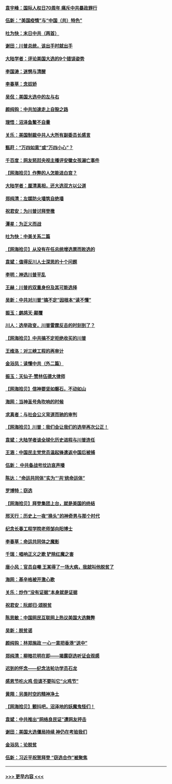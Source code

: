 #### [袁宇峰：国际人权日70周年 痛斥中共暴政罪行](../pages/nsc993/n12611965.md?t=12120451) 
#### [伍新：“美国疫情”与“中国（共）特色”](../pages/nsc993/n12611463.md?t=12120451) 
#### [吐为快：末日中共（两首）](../pages/nsc993/n12611461.md?t=12120451) 
#### [谢田：川普总统，该出手时就出手](../pages/nsc993/n12610905.md?t=12120451) 
#### [大陆学者：评论美国大选的9个错误姿势](../pages/nsc993/n12609586.md?t=12120451) 
#### [李国涛：迷惘与清醒](../pages/nsc993/n12607532.md?t=12120451) 
#### [李春草：念奴娇](../pages/nsc993/n12607083.md?t=12120451) 
#### [吴侃：美国大选中的左与右](../pages/nsc993/n12607054.md?t=12120451) 
#### [颜纯钩：中共加速走上自毁之路](../pages/nsc993/n12606473.md?t=12120451) 
#### [理悟：沼泽鱼鳖不自量](../pages/nsc993/n12606454.md?t=12120451) 
#### [关乐：美国制裁中共人大所有副委员长感言](../pages/nsc993/n12606442.md?t=12120451) 
#### [甄莳：“万四如意”或“万四小心”？](../pages/nsc993/n12606091.md?t=12120451) 
#### [千百度：网友怒怼央视主播评安徽女孩溺亡事件](../pages/nsc993/n12605370.md?t=12120451) 
#### [【网海拾贝】作弊的人怎能进白宫？](../pages/nsc993/n12603546.md?t=12120451) 
#### [大陆学者：厘清真相，还大选双方以公道](../pages/nsc993/n12603475.md?t=12120451) 
#### [郑纯清：左媒防火墙筑自绝墙](../pages/nsc993/n12602226.md?t=12120451) 
#### [祝君安：为川普讨拜登檄](../pages/nsc993/n12602199.md?t=12120451) 
#### [潭星：为正义而战](../pages/nsc993/n12600926.md?t=12120451) 
#### [吐为快：中美关系二篇](../pages/nsc993/n12600908.md?t=12120451) 
#### [【网海拾贝】从没有在任总统增选票而败选的](../pages/nsc993/n12600435.md?t=12120451) 
#### [袁斌：值得反川人士深思的十个问题](../pages/nsc993/n12600332.md?t=12120451) 
#### [李明：神选川普平乱](../pages/nsc993/n12599751.md?t=12120451) 
#### [王赫：川普的双重身份及其可能选择](../pages/nsc993/n12599723.md?t=12120451) 
#### [吴新：中共对川普“搞不定”因根本“读不懂”](../pages/nsc993/n12599502.md?t=12120451) 
#### [振玉：鹧鸪天‧颠覆](../pages/nsc993/n12599494.md?t=12120451) 
#### [川人：选举政变，川普雷霆反击的时刻到了？](../pages/nsc993/n12599291.md?t=12120451) 
#### [【网海拾贝】中共搞不定拒绝收买的川普](../pages/nsc993/n12598955.md?t=12120451) 
#### [王维洛：对三峡工程的再审计](../pages/nsc993/n12598436.md?t=12120451) 
#### [金浴凤：读懂中共（外二篇）](../pages/nsc993/n12597943.md?t=12120451) 
#### [振玉：天仙子‧赞林伍德大律师](../pages/nsc993/n12597929.md?t=12120451) 
#### [【网海拾贝】信神要坚如磐石，不动如山](../pages/nsc993/n12597901.md?t=12120451) 
#### [海网：当神圣号角吹响的时候](../pages/nsc993/n12595891.md?t=12120451) 
#### [求真者：与社会公义背道而驰的审判](../pages/nsc993/n12595868.md?t=12120451) 
#### [【网海拾贝】川普：我们会让我们的选举再次公正！](../pages/nsc993/n12594930.md?t=12120451) 
#### [袁斌：大陆学者谈全球化历史进程与川普连任](../pages/nsc993/n12594690.md?t=12120451) 
#### [王涵：中国民主党党员温起锋遣返中国后被捕](../pages/nsc993/n12594540.md?t=12120451) 
#### [伍新： 中共备战号坟边哀声嚎](../pages/nsc993/n12593086.md?t=12120451) 
#### [陈达：“命运共同体”实为“‘共’统命运体”](../pages/nsc993/n12590865.md?t=12120451) 
#### [罗博特：窃选](../pages/nsc993/n12590619.md?t=12120451) 
#### [【网海拾贝】拜登集团上台，就是美国的终结](../pages/nsc993/n12589725.md?t=12120451) 
#### [邢天行：历史上一夜“换头”的神奇男与那个时代](../pages/nsc993/n12589424.md?t=12120451) 
#### [纪念长春工程学院老师邹向阳博士](../pages/nsc993/n12585390.md?t=12120451) 
#### [李春草：命运共同体之魔影](../pages/nsc993/n12585026.md?t=12120451) 
#### [千瑞：唱响正义之歌 铲除红魔之害](../pages/nsc993/n12585002.md?t=12120451) 
#### [唐小风：官员自嘲 王某得了一场大病，我就叫他脱贫了](../pages/nsc993/n12584981.md?t=12120451) 
#### [海网：基辛格被开激心歌](../pages/nsc993/n12584946.md?t=12120451) 
#### [关乐：炒作“没有证据”本身就是证据](../pages/nsc993/n12583146.md?t=12120451) 
#### [祝君安：阮郎归‧颂脱贫](../pages/nsc993/n12583119.md?t=12120451) 
#### [陈思敏：中国网民互联网上热议美国大选舞弊](../pages/nsc993/n12582845.md?t=12120451) 
#### [吴新：脱贫谣](../pages/nsc993/n12580839.md?t=12120451) 
#### [颜纯钩：林郑施政 一心一意把香港“送中”](../pages/nsc993/n12580805.md?t=12120451) 
#### [郑纯清：柳暗花明在即——揭露窃选听证会观感](../pages/nsc993/n12580795.md?t=12120451) 
#### [迟到的怀念——纪念法轮功学员石龙](../pages/nsc993/n12580245.md?t=12120451) 
#### [感恩节吃火鸡  但请不要叫它“火鸡节”](../pages/nsc993/n12580252.md?t=12120451) 
#### [黄翔：另类时空的精神净土](../pages/nsc993/n12578638.md?t=12120451) 
#### [【网海拾贝】颤抖吧，沼泽地的妖魔鬼怪们！](../pages/nsc993/n12578552.md?t=12120451) 
#### [袁斌：中共推出“网络良民证”遭网友抨击](../pages/nsc993/n12578511.md?t=12120451) 
#### [谢田：美国大选僵局持续 神仍在考验我们](../pages/nsc993/n12577432.md?t=12120451) 
#### [金浴凤：论脱贫](../pages/nsc993/n12576386.md?t=12120451) 
#### [伍新：习近平祝贺拜登 “窃选合作”被聚焦](../pages/nsc993/n12576358.md?t=12120451) 

----
#### [ >>> 更早内容 <<< ](../indexes/nsc993-earlier.md)
